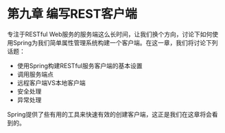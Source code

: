 # 第九章 编写REST客户端

专注于RESTful Web服务的服务端这么长时间，让我们换个方向，讨论下如何使用Spring为我们简单属性管理系统构建一个客户端。在这一章，我们将讨论下列话题：

* 使用Spring构建RESTful服务客户端的基本设置
* 调用服务端点
* 远程客户端VS本地客户端
* 安全处理
* 异常处理

Spring提供了些有用的工具来快速有效的创建客户端，这正是我们在这章将会看到的。
